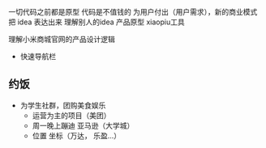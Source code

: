 一切代码之前都是原型  代码是不值钱的 为用户付出（用户需求），新的商业模式
把 idea  表达出来 理解别人的idea 产品原型 xiaopiu工具

理解小米商城官网的产品设计逻辑
 - 快速导航栏

## 约饭
  - 为学生社群，团购美食娱乐
    - 运营为主的项目（美团）
    - 周一晚上蹦迪 亚马逊（大学城）
    - 位置 坐标（万达， 乐盈...）
   